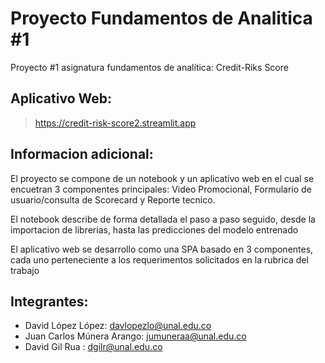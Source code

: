 # Proyecto Fundamentos de Analitica #1
Proyecto #1 asignatura fundamentos de analítica: Credit-Riks Score

## Aplicativo Web:
> https://credit-risk-score2.streamlit.app

## Informacion adicional:
El proyecto se compone de un notebook y un aplicativo web en el cual se encuetran 3 componentes principales: Video Promocional, Formulario de usuario/consulta de Scorecard y Reporte tecnico. 

El notebook describe de forma detallada el paso a paso seguido, desde la importacion de librerias, hasta las predicciones del modelo entrenado

El aplicativo web se desarrollo como una SPA basado en 3 componentes, cada uno perteneciente a los requerimentos solicitados en la rubrica del trabajo 

## Integrantes:
- David López López: davlopezlo@unal.edu.co
- Juan Carlos Múnera Arango: jumuneraa@unal.edu.co
- David Gil Rua : dgilr@unal.edu.co
